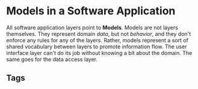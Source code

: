 # Models in a Software Application

All software application layers point to **Models**. Models are not layers themselves. They represent domain *data*, but not *behavior*, and they don't enforce any rules for any of the layers. Rather, models represent a sort of shared vocabulary between layers to promote information flow. The user interface layer can't do its job without knowing a bit about the domain. The same goes for the data access layer.

## Tags

